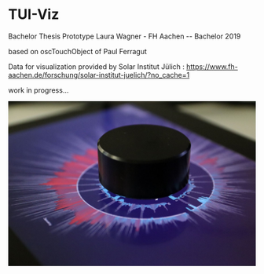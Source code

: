# TUI-Viz
Bachelor Thesis Prototype Laura Wagner -  FH Aachen -- Bachelor 2019

based on oscTouchObject of Paul Ferragut 

Data for visualization provided by Solar Institut Jülich : https://www.fh-aachen.de/forschung/solar-institut-juelich/?no_cache=1

work in progress...


![](20190521202334_IMG_0304.JPG)
